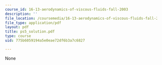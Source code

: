 ```yaml
---
course_id: 16-13-aerodynamics-of-viscous-fluids-fall-2003
description: ''
file_location: /coursemedia/16-13-aerodynamics-of-viscous-fluids-fall-2003/775b6059194a5e0eae72df6b3a7c6827_ps5_solution.pdf
file_type: application/pdf
layout: pdf
title: ps5_solution.pdf
type: course
uid: 775b6059194a5e0eae72df6b3a7c6827

---
```

None